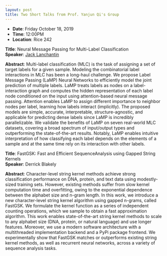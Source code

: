 ```yaml
---
layout: post
title: Two Short Talks from Prof. Yanjun Qi's Group
---
```


- **Date**: Friday October 18, 2019
- **Time**: 12:00PM
- **Location**: Rice 242

**Title**: Neural Message Passing for Multi-Label Classification<br>
**Speaker**: [Jack Lanchantin](http://www.cs.virginia.edu/~jjl5sw/)

**Abstract**: Multi-label classification (MLC) is the task of assigning a set of target labels for a given sample. Modeling the combinatorial label interactions in MLC has been a long-haul challenge. We propose Label Message Passing (LaMP) Neural Networks to efficiently model the joint prediction of multiple labels. LaMP treats labels as nodes on a label-interaction graph and computes the hidden representation of each label node conditioned on the input using attention-based neural message passing. Attention enables LaMP to assign different importance to neighbor nodes per label, learning how labels interact (implicitly). The proposed models are simple, accurate, interpretable, structure-agnostic, and applicable for predicting dense labels since LaMP is incredibly parallelizable. We validate the benefits of LaMP on seven real-world MLC datasets, covering a broad spectrum of input/output types and outperforming the state-of-the-art results. Notably, LaMP enables intuitive interpretation of how classifying each label depends on the elements of a sample and at the same time rely on its interaction with other labels.

**Title**: FastGSK: Fast and Efficient SequenceAnalysis using Gapped String Kernels<br>
**Speaker**: Derrick Blakely

**Abstract**: Character-level string kernel methods achieve strong classification performance on DNA, protein, and text data using modestly-sized training sets. However, existing methods suffer from slow kernel computation time and overfitting, owing to the exponential dependence between the alphabet size and n-gram length. In this work, we introduce a new character-level string kernel algorithm using gapped n-grams, called FastGSK. We formulate the kernel function as a series of independent counting operations, which we sample to obtain a fast approximation algorithm. This work enables state-of-the-art string kernel methods to scale to any alphabet size (DNA, protein, or natural language) and use longer features. Moreover, we use a modern software architecture with a multithreaded implementation backend and a PyPi package frontend. We experimentally show that FastGSK matches or outperforms existing string kernel methods, as well as recurrent neural networks, across a variety of sequence analysis tasks.
